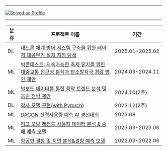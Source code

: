 <!--
**yeji4268/yeji4268** is a ✨ _special_ ✨ repository because its `README.md` (this file) appears on your GitHub profile.

Here are some ideas to get you started:

- 🔭 I’m currently working on ...
- 🌱 I’m currently learning ...
- 👯 I’m looking to collaborate on ...
- 🤔 I’m looking for help with ...
- 💬 Ask me about ...
- 📫 How to reach me: ...
- 😄 Pronouns: ...
- ⚡ Fun fact: ...
-->

---
[![Solved.ac Profile](http://mazassumnida.wtf/api/v2/generate_badge?boj=yeji4268)](https://solved.ac/yeji4268/)

---
|분류|프로젝트 이름|기간|
|---|---|---|
|DL|[대드론 체계 방어 시스템 구축을 위한 레이저 대공무기 설치 지점 탐색](https://github.com/HWDFinalProject/ADDS)|2025.01~2025.02|
|ML|[빅콘테스트: 지속가능한 축제 유치를 위한 대중교통 접근성 분석과 탄소발자국 경감 방안 제안](https://github.com/2024Bigcontest-DA/DA/tree/yeji)|2024.09~2024.11|
|ML|[빌보드 데이터를 통한 음악 트렌드 분석 및 음원 전략 제안](https://github.com/BTSnextalbumproject/project/tree/kimyeji)|2024.10(2주)|
|DL|[작사 모델 구현(with Pytorch)](https://github.com/yeji4268/LyricsGenerator)|2023.12(2주)|
|ML|[DACON 전력사용량 예측 AI 경진대회](https://github.com/2023dacon/Power-usage-Prediction)|2023.08|
|ML|[리그 오브 레전드 사용자 데이터 분석 & 승패 예측 모델](https://github.com/yeji4268/BigData/tree/main/%EB%A6%AC%EA%B7%B8%EC%98%A4%EB%B8%8C%EB%A0%88%EC%A0%84%EB%93%9C%20%EB%B6%84%EC%84%9D)|2023.03~2023.06|
|ML|[항공편 결항 및 지연 분석&결항 예측 모델](https://github.com/yeji4268/BigData/tree/main/%ED%95%AD%EA%B3%B5%ED%8E%B8%20%EA%B2%B0%ED%95%AD%20%EB%B0%8F%20%EC%A7%80%EC%97%B0%20%EB%B6%84%EC%84%9D)|2022.03~2022.06|


